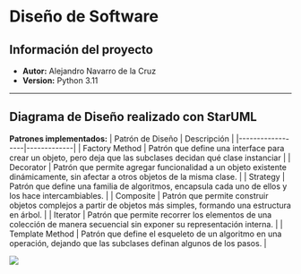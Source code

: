# Diseño de Software
## Información del proyecto
- **Autor:** Alejandro Navarro de la Cruz
- **Version:** Python 3.11
---
## Diagrama de Diseño realizado con StarUML <br/>
**Patrones implementados:**
| Patrón de Diseño | Descripción |
|------------------|-------------|
| Factory Method   | Patrón que define una interface para crear un objeto, pero deja que las subclases decidan qué clase instanciar |
| Decorator        | Patrón que permite agregar funcionalidad a un objeto existente dinámicamente, sin afectar a otros objetos de la misma clase. |
| Strategy         | Patrón que define una familia de algoritmos, encapsula cada uno de ellos y los hace intercambiables. |
| Composite        | Patrón que permite construir objetos complejos a partir de objetos más simples, formando una estructura en árbol. |
| Iterator         | Patrón que permite recorrer los elementos de una colección de manera secuencial sin exponer su representación interna. |
| Template Method  | Patrón que define el esqueleto de un algoritmo en una operación, dejando que las subclases definan algunos de los pasos. |
 
<img src="https://github.com/alenavarroxp/laberintoPython/blob/main/DesignDiagram/DiagramaDise%C3%B1o.jpg"/>
